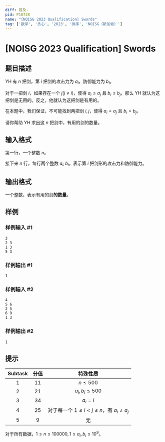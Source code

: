 ```yaml
---
diff: 普及-
pid: P10728
name: "[NOISG 2023 Qualification] Swords"
tag: ['数学', '贪心', '2023', '排序', 'NOISG（新加坡）']
---
```

# [NOISG 2023 Qualification] Swords
## 题目描述

YH 有 $n$ 把剑，第 $i$ 把剑的攻击力为 $a_i$，防御能力为 $b_i$。

对于一把剑 $i$，如果存在一个 $j(j \not = i)$，使得 $a_i\le a_j$ 且 $b_i\le b_j$，那么 YH 就认为这把剑是无用的。反之，他就认为这把剑是有用的。

在本题中，我们保证，不可能找到两把剑 $i,j$，使得 $a_i=a_j$ 且 $b_i=b_j$。

请你帮助 YH 求出这 $n$ 把剑中，有用的剑的数量。
## 输入格式

第一行，一个整数 $n$。

接下来 $n$ 行，每行两个整数 $a_i,b_i$，表示第 $i$ 把剑形的攻击力和防御能力。
## 输出格式

一个整数，表示有用的剑**的数量**。
## 样例

### 样例输入 #1
```
3
2 3
1 3
5 3

```
### 样例输出 #1
```
1
```
### 样例输入 #2
```
4
5 6
2 5
6 9
1 3

```
### 样例输出 #2
```
1
```
## 提示

|$\text{Subtask}$|分值|特殊性质|
|:-:|:-:|:-:|
|$1$|$11$|$n\le500$|
|$2$|$21$|$a_i,b_i\le500$|
|$3$|$34$|$a_i=i$|
|$4$|$25$|对于每一个 $1\le i<j\le n$，有 $a_i\not =a_j$|
|$5$|$9$|无|

对于所有数据，$1\le n\le100000,1\le a_i,b_i\le10^9$。
